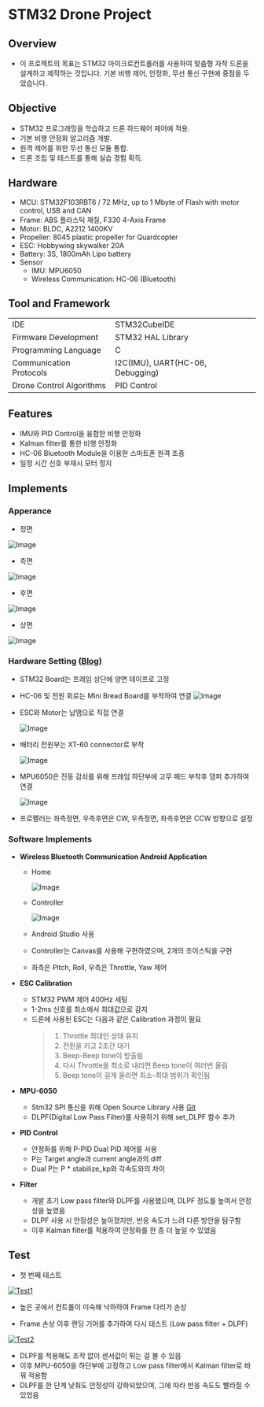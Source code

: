 # STM32 Drone Project

## Overview
- 이 프로젝트의 목표는 STM32 마이크로컨트롤러를 사용하여 맞춤형 자작 드론을 설계하고 제작하는 것입니다. 기본 비행 제어, 안정화, 무선 통신 구현에 중점을 두었습니다.

## Objective
- STM32 프로그래밍을 학습하고 드론 하드웨어 제어에 적용.
- 기본 비행 안정화 알고리즘 개발.
- 원격 제어를 위한 무선 통신 모듈 통합.
- 드론 조립 및 테스트를 통해 실습 경험 획득.

## Hardware
- MCU: STM32F103RBT6 / 72 MHz, up to 1 Mbyte of Flash with motor control, USB and CAN
- Frame: ABS 플라스틱 재질, F330 4-Axis Frame
- Motor: BLDC, A2212 1400KV
- Propeller: 8045 plastic propeller for Quardcopter
- ESC: Hobbywing skywalker 20A
- Battery: 3S, 1800mAh Lipo battery
- Sensor
  - IMU: MPU6050
  - Wireless Communication: HC-06 (Bluetooth)

## Tool and Framework

|     |     |
| --- | --- |
| IDE | STM32CubeIDE |
| Firmware Development | STM32 HAL Library |
| Programming Language | C |
| Communication Protocols | I2C(IMU), UART(HC-06, Debugging) | 
| Drone Control Algorithms | PID Control |

## Features
- IMU와 PID Control을 융합한 비행 안정화
- Kalman filter를 통한 비행 안정화
- HC-06 Bluetooth Module을 이용한 스마트폰 원격 조종
- 일정 시간 신호 부재시 모터 정지

## Implements

### Apperance
- 정면

![Image](https://github.com/user-attachments/assets/cfe03464-59e9-4ab9-bc23-78a2e3c0fdc4)

- 측면

![Image](https://github.com/user-attachments/assets/74171508-84fb-4b4b-98e0-7a98583cf79e)

- 후면

![Image](https://github.com/user-attachments/assets/60a75172-8516-42a1-8555-1d4aa9b604ef)

- 상면

![Image](https://github.com/user-attachments/assets/8979f5b1-a0ef-4509-a445-30b8a83ee2ab)

### Hardware Setting ([Blog](https://blog.naver.com/xoals5315/223570628156))
- STM32 Board는 프레임 상단에 양면 테이프로 고정

- HC-06 및 전원 회로는 Mini Bread Board를 부착하여 연결
  ![Image](https://github.com/user-attachments/assets/5b4b6803-4beb-4a02-8e72-967122745600)
  
- ESC와 Motor는 납땜으로 직접 연결
  
  ![Image](https://github.com/user-attachments/assets/64ba00f4-a834-482f-9c94-db5eb0f02722)
  
- 배터리 전원부는 XT-60 connector로 부착
  
  ![Image](https://github.com/user-attachments/assets/6223dab9-2b10-46a3-8f53-b9ba77b814dc)
  
- MPU6050은 진동 감쇠를 위해 프레임 하단부에 고무 패드 부착후 댐퍼 추가하여 연결
  
  ![Image](https://github.com/user-attachments/assets/16e2486b-a67b-4371-93da-8a5d111b2399)
  
- 프로펠러는 좌측정면, 우측후면은 CW, 우측정면, 좌측후면은 CCW 방향으로 설정

### Software Implements
- **Wireless Bluetooth Communication Android Application**
  - Home
  
    ![Image](https://github.com/user-attachments/assets/a49efaca-13c4-42ba-a80b-8222a5e203b2)
    
  - Controller
  
    ![Image](https://github.com/user-attachments/assets/88d10396-d4c6-42d1-a53d-7c047e3798a7)

  - Android Studio 사용
  - Controller는 Canvas를 사용해 구현하였으며, 2개의 조이스틱을 구현
  - 좌측은 Pitch, Roll, 우측은 Throttle, Yaw 제어
  
- **ESC Calibration**
  - STM32 PWM 제어 400Hz 세팅
  - 1-2ms 신호를 최소에서 최대값으로 감지
  - 드론에 사용된 ESC는 다음과 같은 Calibration 과정이 필요
    > 1. Throttle 최대인 상태 유지
    > 2. 전원을 키고 2초간 대기
    > 3. Beep-Beep tone이 방출됨
    > 4. 다시 Throttle을 최소로 내리면 Beep tone이 여러번 울림
    > 5. Beep tone이 길게 울리면 최소-최대 범위가 확인됨

- **MPU-6050**
  - Stm32 SPI 통신을 위해 Open Source Library 사용 [Git](https://github.com/mokhwasomssi/stm32_hal_mpu6050.git)
  - DLPF(Digital Low Pass Filter)를 사용하기 위해 set_DLPF 함수 추가

- **PID Control**
  - 안정화를 위해 P-PID Dual PID 제어를 사용
  - P는 Target angle과 current angle과의 diff
  - Dual P는 P * stabilize_kp와 각속도와의 차이
 
- **Filter**
  - 개발 초기 Low pass filter와 DLPF를 사용했으며, DLPF 정도를 높여서 안정성을 높였음
  - DLPF 사용 시 안정성은 높아졌지만, 반응 속도가 느려 다른 방안을 탐구함
  - 이후 Kalman filter를 적용하여 안정화를 한 층 더 높일 수 있었음
 
## Test
- 첫 번째 테스트

[![Test1](https://github.com/user-attachments/assets/9ce4805e-5410-4fc6-8129-97b6fcc0fa93)](https://www.youtube.com/watch?v=l1rKK0Qbktg)

  - 높은 곳에서 컨트롤이 미숙해 낙하하여 Frame 다리가 손상

- Frame 손상 이후 랜딩 기어를 추가하여 다시 테스트 (Low pass filter + DLPF)

[![Test2](https://github.com/user-attachments/assets/cefb9f4e-6dd9-4ad4-b9e6-57b4cffc879e)](https://www.youtube.com/watch?v=jNpG6de5bn8)

  - DLPF를 적용해도 조작 없이 센서값이 튀는 걸 볼 수 있음
  - 이후 MPU-6050을 하단부에 고정하고 Low pass filter에서 Kalman filter로 바꿔 적용함
  - DLPF를 한 단계 낮춰도 안정성이 강화되었으며, 그에 따라 반응 속도도 빨라질 수 있었음
